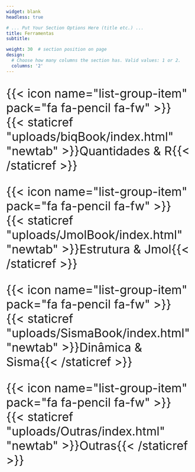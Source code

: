 ```yaml
---
widget: blank
headless: true

# ... Put Your Section Options Here (title etc.) ...
title: Ferramentas
subtitle: 

weight: 30  # section position on page
design:
  # Choose how many columns the section has. Valid values: 1 or 2.
  columns: '2'
---
```


<font size="6">

<!--- RStudio --->
{{< icon name="list-group-item" pack="fa fa-pencil fa-fw" >}} {{< staticref "uploads/biqBook/index.html" "newtab" >}}Quantidades & R{{< /staticref >}} 

<!--- Jmol --->
{{< icon name="list-group-item" pack="fa fa-pencil fa-fw" >}} {{< staticref "uploads/JmolBook/index.html" "newtab" >}}Estrutura & Jmol{{< /staticref >}}

<!---Sisma --->
{{< icon name="list-group-item" pack="fa fa-pencil fa-fw" >}} {{< staticref "uploads/SismaBook/index.html" "newtab" >}}Dinâmica & Sisma{{< /staticref >}}

<!---Outras --->
{{< icon name="list-group-item" pack="fa fa-pencil fa-fw" >}} {{< staticref "uploads/Outras/index.html" "newtab" >}}Outras{{< /staticref >}}

</font>

